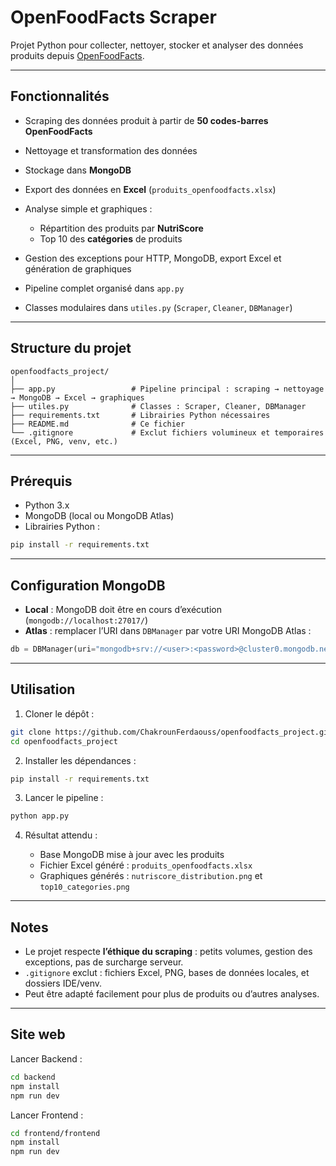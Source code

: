 # OpenFoodFacts Scraper

Projet Python pour collecter, nettoyer, stocker et analyser des données produits depuis [OpenFoodFacts](https://world.openfoodfacts.org/).

---

## Fonctionnalités

* Scraping des données produit à partir de **50 codes-barres OpenFoodFacts**
* Nettoyage et transformation des données
* Stockage dans **MongoDB**
* Export des données en **Excel** (`produits_openfoodfacts.xlsx`)
* Analyse simple et graphiques :

  * Répartition des produits par **NutriScore**
  * Top 10 des **catégories** de produits
* Gestion des exceptions pour HTTP, MongoDB, export Excel et génération de graphiques
* Pipeline complet organisé dans `app.py`
* Classes modulaires dans `utiles.py` (`Scraper`, `Cleaner`, `DBManager`)

---

## Structure du projet

```
openfoodfacts_project/
│
├── app.py                 # Pipeline principal : scraping → nettoyage → MongoDB → Excel → graphiques
├── utiles.py              # Classes : Scraper, Cleaner, DBManager
├── requirements.txt       # Librairies Python nécessaires
├── README.md              # Ce fichier
└── .gitignore             # Exclut fichiers volumineux et temporaires (Excel, PNG, venv, etc.)
```

---

## Prérequis

* Python 3.x
* MongoDB (local ou MongoDB Atlas)
* Librairies Python :

```bash
pip install -r requirements.txt
```

---

## Configuration MongoDB

* **Local** : MongoDB doit être en cours d’exécution (`mongodb://localhost:27017/`)
* **Atlas** : remplacer l’URI dans `DBManager` par votre URI MongoDB Atlas :

```python
db = DBManager(uri="mongodb+srv://<user>:<password>@cluster0.mongodb.net/food_db")
```

---

## Utilisation

1. Cloner le dépôt :

```bash
git clone https://github.com/ChakrounFerdaouss/openfoodfacts_project.git
cd openfoodfacts_project
```

2. Installer les dépendances :

```bash
pip install -r requirements.txt
```

3. Lancer le pipeline :

```bash
python app.py
```

4. Résultat attendu :

   * Base MongoDB mise à jour avec les produits
   * Fichier Excel généré : `produits_openfoodfacts.xlsx`
   * Graphiques générés : `nutriscore_distribution.png` et `top10_categories.png`

---

## Notes

* Le projet respecte **l’éthique du scraping** : petits volumes, gestion des exceptions, pas de surcharge serveur.
* `.gitignore` exclut : fichiers Excel, PNG, bases de données locales, et dossiers IDE/venv.
* Peut être adapté facilement pour plus de produits ou d’autres analyses.

---

## Site web

Lancer Backend : 

```bash
cd backend
npm install
npm run dev
```

Lancer Frontend : 

```bash
cd frontend/frontend
npm install
npm run dev
```